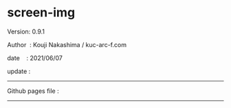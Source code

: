 ﻿# screen-img

 Version: 0.9.1

 Author  : Kouji Nakashima / kuc-arc-f.com

 date    : 2021/06/07

 update :  

***

Github pages file :

***

